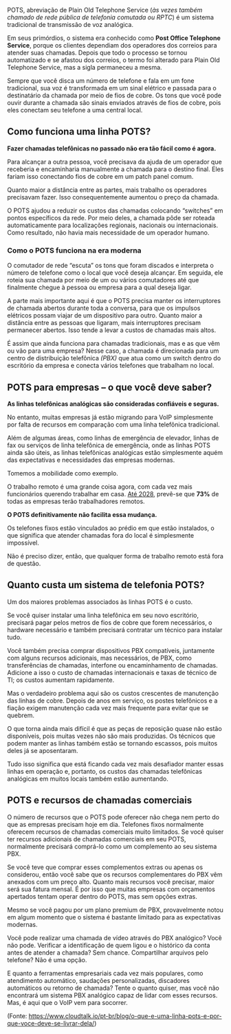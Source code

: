 POTS, abreviação de Plain Old Telephone Service (_às vezes também chamado de rede pública de telefonia comutada ou RPTC_) é um sistema tradicional de transmissão de voz analógica.

Em seus primórdios, o sistema era conhecido como **Post Office Telephone Service**, porque os clientes dependiam dos operadores dos correios para atender suas chamadas. Depois que todo o processo se tornou automatizado e se afastou dos correios, o termo foi alterado para Plain Old Telephone Service, mas a sigla permaneceu a mesma.

Sempre que você disca um número de telefone e fala em um fone tradicional, sua voz é transformada em um sinal elétrico e passada para o destinatário da chamada por meio de fios de cobre. Os tons que você pode ouvir durante a chamada são sinais enviados através de fios de cobre, pois eles conectam seu telefone a uma central local.

## **Como funciona uma linha POTS?**

**Fazer chamadas telefônicas no passado não era tão fácil como é agora.**

Para alcançar a outra pessoa, você precisava da ajuda de um operador que receberia e encaminharia manualmente a chamada para o destino final. Eles fariam isso conectando fios de cobre em um patch panel comum.

Quanto maior a distância entre as partes, mais trabalho os operadores precisavam fazer. Isso consequentemente aumentou o preço da chamada.

O POTS ajudou a reduzir os custos das chamadas colocando “switches” em pontos específicos da rede. Por meio deles, a chamada pôde ser roteada automaticamente para localizações regionais, nacionais ou internacionais. Como resultado, não havia mais necessidade de um operador humano.

### **Como o POTS funciona na era moderna**

O comutador de rede “escuta” os tons que foram discados e interpreta o número de telefone como o local que você deseja alcançar. Em seguida, ele roteia sua chamada por meio de um ou vários comutadores até que finalmente chegue à pessoa ou empresa para a qual deseja ligar.

A parte mais importante aqui é que o POTS precisa manter os interruptores de chamada abertos durante toda a conversa, para que os impulsos elétricos possam viajar de um dispositivo para outro. Quanto maior a distância entre as pessoas que ligaram, mais interruptores precisam permanecer abertos. Isso tende a levar a custos de chamadas mais altos.

É assim que ainda funciona para chamadas tradicionais, mas e as que vêm ou vão para uma empresa? Nesse caso, a chamada é direcionada para um centro de distribuição telefônica _(PBX)_ que atua como um switch dentro do escritório da empresa e conecta vários telefones que trabalham no local.

## **POTS para empresas – o que você deve saber?**

**As linhas telefônicas analógicas são consideradas confiáveis e seguras.**

No entanto, muitas empresas já estão migrando para VoIP simplesmente por falta de recursos em comparação com uma linha telefônica tradicional.

Além de algumas áreas, como linhas de emergência de elevador, linhas de fax ou serviços de linha telefônica de emergência, onde as linhas POTS ainda são úteis, as linhas telefônicas analógicas estão simplesmente aquém das expectativas e necessidades das empresas modernas.

Tomemos a mobilidade como exemplo.

O trabalho remoto é uma grande coisa agora, com cada vez mais funcionários querendo trabalhar em casa. [Até 2028](https://www.smallbizgenius.net/by-the-numbers/remote-work-statistics/#gref), prevê-se que **73%** de todas as empresas terão trabalhadores remotos.

**O POTS definitivamente não facilita essa mudança.**

Os telefones fixos estão vinculados ao prédio em que estão instalados, o que significa que atender chamadas fora do local é simplesmente impossível.

Não é preciso dizer, então, que qualquer forma de trabalho remoto está fora de questão.

## **Quanto custa um sistema de telefonia POTS?**

Um dos maiores problemas associados às linhas POTS é o custo.

Se você quiser instalar uma linha telefônica em seu novo escritório, precisará pagar pelos metros de fios de cobre que forem necessários, o hardware necessário e também precisará contratar um técnico para instalar tudo.

Você também precisa comprar dispositivos PBX compatíveis, juntamente com alguns recursos adicionais, mas necessários, de PBX, como transferências de chamadas, interfone ou encaminhamento de chamadas. Adicione a isso o custo de chamadas internacionais e taxas de técnico de TI; os custos aumentam rapidamente.

Mas o verdadeiro problema aqui são os custos crescentes de manutenção das linhas de cobre. Depois de anos em serviço, os postes telefônicos e a fiação exigem manutenção cada vez mais frequente para evitar que se quebrem.

O que torna ainda mais difícil é que as peças de reposição quase não estão disponíveis, pois muitas vezes não são mais produzidas. Os técnicos que podem manter as linhas também estão se tornando escassos, pois muitos deles já se aposentaram.

Tudo isso significa que está ficando cada vez mais desafiador manter essas linhas em operação e, portanto, os custos das chamadas telefônicas analógicas em muitos locais também estão aumentando.

## **POTS e recursos de chamadas comerciais**

O número de recursos que o POTS pode oferecer não chega nem perto do que as empresas precisam hoje em dia. Telefones fixos normalmente oferecem recursos de chamadas comerciais muito limitados. Se você quiser ter recursos adicionais de chamadas comerciais em seu POTS, normalmente precisará comprá-lo como um complemento ao seu sistema PBX.

Se você teve que comprar esses complementos extras ou apenas os considerou, então você sabe que os recursos complementares do PBX vêm anexados com um preço alto. Quanto mais recursos você precisar, maior será sua fatura mensal. É por isso que muitas empresas com orçamentos apertados tentam operar dentro do POTS, mas sem opções extras.

Mesmo se você pagou por um plano premium de PBX, provavelmente notou em algum momento que o sistema é bastante limitado para as expectativas modernas.

Você pode realizar uma chamada de vídeo através do PBX analógico? Você não pode. Verificar a identificação de quem ligou e o histórico da conta antes de atender a chamada? Sem chance. Compartilhar arquivos pelo telefone? Não é uma opção.

E quanto a ferramentas empresariais cada vez mais populares, como atendimento automático, saudações personalizadas, discadores automáticos ou retorno de chamada? Tente o quanto quiser, mas você não encontrará um sistema PBX analógico capaz de lidar com esses recursos. Mas, é aqui que o VoIP vem para socorrer.

(Fonte: https://www.cloudtalk.io/pt-br/blog/o-que-e-uma-linha-pots-e-por-que-voce-deve-se-livrar-dela/)